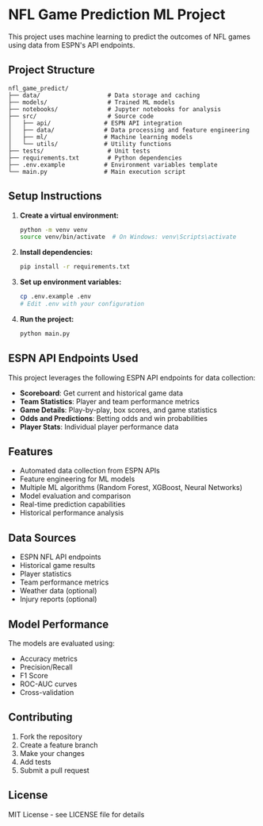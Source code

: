 # NFL Game Prediction ML Project

This project uses machine learning to predict the outcomes of NFL games using data from ESPN's API endpoints.

## Project Structure

```
nfl_game_predict/
├── data/                   # Data storage and caching
├── models/                 # Trained ML models
├── notebooks/              # Jupyter notebooks for analysis
├── src/                    # Source code
│   ├── api/               # ESPN API integration
│   ├── data/              # Data processing and feature engineering
│   ├── ml/                # Machine learning models
│   └── utils/             # Utility functions
├── tests/                  # Unit tests
├── requirements.txt        # Python dependencies
├── .env.example           # Environment variables template
└── main.py                # Main execution script
```

## Setup Instructions

1. **Create a virtual environment:**
   ```bash
   python -m venv venv
   source venv/bin/activate  # On Windows: venv\Scripts\activate
   ```

2. **Install dependencies:**
   ```bash
   pip install -r requirements.txt
   ```

3. **Set up environment variables:**
   ```bash
   cp .env.example .env
   # Edit .env with your configuration
   ```

4. **Run the project:**
   ```bash
   python main.py
   ```

## ESPN API Endpoints Used

This project leverages the following ESPN API endpoints for data collection:

- **Scoreboard**: Get current and historical game data
- **Team Statistics**: Player and team performance metrics
- **Game Details**: Play-by-play, box scores, and game statistics
- **Odds and Predictions**: Betting odds and win probabilities
- **Player Stats**: Individual player performance data

## Features

- Automated data collection from ESPN APIs
- Feature engineering for ML models
- Multiple ML algorithms (Random Forest, XGBoost, Neural Networks)
- Model evaluation and comparison
- Real-time prediction capabilities
- Historical performance analysis

## Data Sources

- ESPN NFL API endpoints
- Historical game results
- Player statistics
- Team performance metrics
- Weather data (optional)
- Injury reports (optional)

## Model Performance

The models are evaluated using:
- Accuracy metrics
- Precision/Recall
- F1 Score
- ROC-AUC curves
- Cross-validation

## Contributing

1. Fork the repository
2. Create a feature branch
3. Make your changes
4. Add tests
5. Submit a pull request

## License

MIT License - see LICENSE file for details 